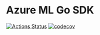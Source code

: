 # Azure ML Go SDK
[![Actions Status](https://github.com/telemaco019/azureml-workspace-go-sdk/workflows/main/badge.svg)](https://github.com/telemaco019/azureml-workspace-go-sdk/actions)
[![codecov](https://codecov.io/gh/telemaco019/azureml-workspace-go-sdk/branch/main/graph/badge.svg)](https://codecov.io/gh/telemaco019/azureml-workspace-go-sdk)
